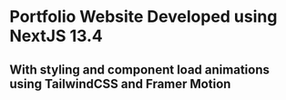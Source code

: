 # Portfolio Website Developed using NextJS 13.4<br />


  ## With styling and component load animations using TailwindCSS and Framer Motion
